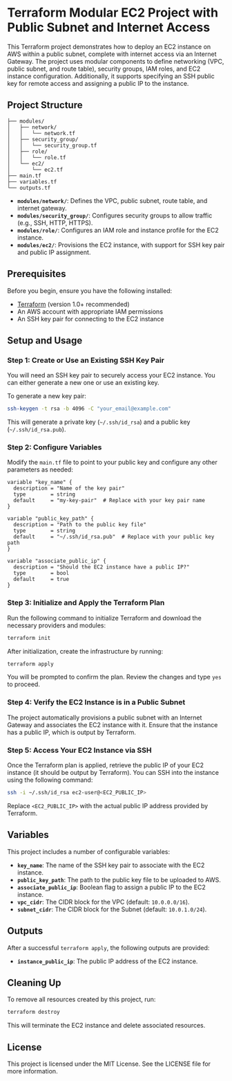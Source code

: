 
# Terraform Modular EC2 Project with Public Subnet and Internet Access

This Terraform project demonstrates how to deploy an EC2 instance on AWS within a public subnet, complete with internet access via an Internet Gateway. The project uses modular components to define networking (VPC, public subnet, and route table), security groups, IAM roles, and EC2 instance configuration. Additionally, it supports specifying an SSH public key for remote access and assigning a public IP to the instance.

## Project Structure

```
├── modules/
│   ├── network/
│   │   └── network.tf
│   ├── security_group/
│   │   └── security_group.tf
│   ├── role/
│   │   └── role.tf
│   └── ec2/
│       └── ec2.tf
├── main.tf
├── variables.tf
└── outputs.tf
```

- **`modules/network/`**: Defines the VPC, public subnet, route table, and internet gateway.
- **`modules/security_group/`**: Configures security groups to allow traffic (e.g., SSH, HTTP, HTTPS).
- **`modules/role/`**: Configures an IAM role and instance profile for the EC2 instance.
- **`modules/ec2/`**: Provisions the EC2 instance, with support for SSH key pair and public IP assignment.

## Prerequisites

Before you begin, ensure you have the following installed:

- [Terraform](https://www.terraform.io/downloads.html) (version 1.0+ recommended)
- An AWS account with appropriate IAM permissions
- An SSH key pair for connecting to the EC2 instance

## Setup and Usage

### Step 1: Create or Use an Existing SSH Key Pair

You will need an SSH key pair to securely access your EC2 instance. You can either generate a new one or use an existing key.

To generate a new key pair:

```bash
ssh-keygen -t rsa -b 4096 -C "your_email@example.com"
```

This will generate a private key (`~/.ssh/id_rsa`) and a public key (`~/.ssh/id_rsa.pub`).

### Step 2: Configure Variables

Modify the `main.tf` file to point to your public key and configure any other parameters as needed:

```hcl
variable "key_name" {
  description = "Name of the key pair"
  type        = string
  default     = "my-key-pair"  # Replace with your key pair name
}

variable "public_key_path" {
  description = "Path to the public key file"
  type        = string
  default     = "~/.ssh/id_rsa.pub"  # Replace with your public key path
}

variable "associate_public_ip" {
  description = "Should the EC2 instance have a public IP?"
  type        = bool
  default     = true
}
```

### Step 3: Initialize and Apply the Terraform Plan

Run the following command to initialize Terraform and download the necessary providers and modules:

```bash
terraform init
```

After initialization, create the infrastructure by running:

```bash
terraform apply
```

You will be prompted to confirm the plan. Review the changes and type `yes` to proceed.

### Step 4: Verify the EC2 Instance is in a Public Subnet

The project automatically provisions a public subnet with an Internet Gateway and associates the EC2 instance with it. Ensure that the instance has a public IP, which is output by Terraform.

### Step 5: Access Your EC2 Instance via SSH

Once the Terraform plan is applied, retrieve the public IP of your EC2 instance (it should be output by Terraform). You can SSH into the instance using the following command:

```bash
ssh -i ~/.ssh/id_rsa ec2-user@<EC2_PUBLIC_IP>
```

Replace `<EC2_PUBLIC_IP>` with the actual public IP address provided by Terraform.

## Variables

This project includes a number of configurable variables:

- **`key_name`**: The name of the SSH key pair to associate with the EC2 instance.
- **`public_key_path`**: The path to the public key file to be uploaded to AWS.
- **`associate_public_ip`**: Boolean flag to assign a public IP to the EC2 instance.
- **`vpc_cidr`**: The CIDR block for the VPC (default: `10.0.0.0/16`).
- **`subnet_cidr`**: The CIDR block for the Subnet (default: `10.0.1.0/24`).

## Outputs

After a successful `terraform apply`, the following outputs are provided:

- **`instance_public_ip`**: The public IP address of the EC2 instance.

## Cleaning Up

To remove all resources created by this project, run:

```bash
terraform destroy
```

This will terminate the EC2 instance and delete associated resources.

## License

This project is licensed under the MIT License. See the LICENSE file for more information.
